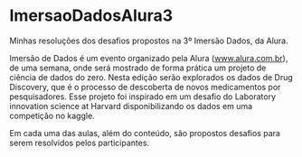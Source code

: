 # ImersaoDadosAlura3
Minhas resoluções dos desafios propostos na 3º Imersão Dados, da Alura.

Imersão de Dados é um evento organizado pela Alura (www.alura.com.br), de uma semana, onde será mostrado de forma prática um projeto de ciência de dados do zero. Nesta edição serão explorados os dados de Drug Discovery, que é o processo de descoberta de novos medicamentos por pesquisadores.
Esse projeto foi inspirado em um desafio do Laboratory innovation science at Harvard disponibilizando os dados em uma competição no kaggle.

Em cada uma das aulas, além do conteúdo, são propostos desafios para serem resolvidos pelos participantes.
